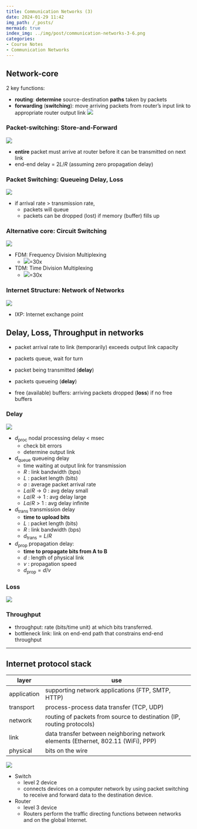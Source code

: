```yaml
---
title: Communication Networks (3)
date: 2024-01-29 11:42
img_path: /_posts/
mermaid: true
index_img: ../img/post/communication-networks-3-6.png
categories:
- Course Notes
- Communication Networks
---
```


## Network-core

2 key functions:

- **routing**: **determine** source-destination **paths** taken by packets
- **forwarding** (**switching**): move arriving packets from router’s input link to appropriate router output link
![](../img/post/communication-networks-3.png)

### Packet-switching: Store-and-Forward

![](../img/post/communication-networks-3-1.png)

- **entire** packet must arrive at router before it can be transmitted on next link
- end-end delay = $2L/R$ (assuming zero propagation delay)

### Packet Switching: Queueing Delay, Loss

![](../img/post/communication-networks-3-2.png)

- if arrival rate > transmission rate,
  - packets will queue
  - packets can be dropped (lost) if memory (buffer) fills up

### Alternative core: Circuit Switching

![](../img/post/communication-networks-3-3.png)

- FDM: Frequency Division Multiplexing
  - ![](../img/post/communication-networks-3-4.png)=30x
- TDM: Time Division Multiplexing
  - ![](../img/post/communication-networks-3-5.png)=30x

### Internet Structure: Network of Networks

![](../img/post/communication-networks-3-6.png)

- IXP: Internet exchange point

## Delay, Loss, Throughput in networks

- packet arrival rate to link (temporarily) exceeds output link capacity
- packets queue, wait for turn

- packet being transmitted (**delay**)
- packets queueing (**delay**)
- free (available) buffers: arriving packets dropped (**loss**) if no free buffers

### Delay

![](../img/post/communication-networks-3-8.png)

- $d_{\text{proc}}$ nodal processing delay < msec
  - check bit errors
  - determine output link
- $d_{\text{queue}}$ queueing delay
  - time waiting at output link for transmission
  - $R$ : link bandwidth (bps)
  - $L$ : packet length (bits)
  - $a$ : average packet arrival rate
  - $La/R\to 0$ : avg delay small
  - $La/R\to 1$ : avg delay large
  - $La/R> 1$ : avg delay infinite
- $d_{\text{trans}}$ transmission delay
  - **time to upload bits**
  - $L$ : packet length (bits)
  - $R$ : link bandwidth (bps)
  - $d_{\text{trans}} = L/R$
- $d_{\text{prop}}$ propagation delay:
  - **time to propagate bits from A to B**
  - $d$ : length of physical link
  - $v$ : propagation speed
  - $d_{\text{prop}} = d/v$

### Loss

![](../img/post/communication-networks-3-9.png)

### Throughput

- throughput: rate (bits/time unit) at which bits transferred.
- bottleneck link: link on end-end path that constrains end-end throughput

---

## Internet protocol stack

|layer|use|
|---|---|
|application|supporting network applications (FTP, SMTP, HTTP)|
|transport|process-process data transfer (TCP, UDP)|
|network|routing of packets from source to destination (IP, routing protocols)|
|link|data transfer between neighboring network elements (Ethernet, 802.11 (WiFi), PPP)
|physical|bits on the wire|

![](../img/post/communication-networks-3-10.png)

- Switch
  - level 2 device
  - connects devices on a computer network by using packet switching to receive and forward data to the destination device.
- Router
  - level 3 device
  - Routers perform the traffic directing functions between networks and on the global Internet.
